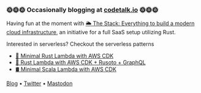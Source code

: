 ### 🌞🌞🌞 Occasionally blogging at [codetalk.io](https://codetalk.io) 🌞🌞🌞

Having fun at the moment with [🌥️ The Stack: Everything to build a modern cloud infrastructure](https://github.com/codetalkio/the-stack), an initiative for a full SaaS setup utilizing Rust.

Interested in serverless? Checkout the serverless patterns

- [🦀 Minimal Rust Lambda with AWS CDK](https://github.com/codetalkio/patterns-serverless-rust-minimal)
- [🦀 Rust Lambda with AWS CDK + Rusoto + GraphQL](https://github.com/codetalkio/patterns-serverless-rustl)
- [🛢 Minimal Scala Lambda with AWS CDK](https://github.com/codetalkio/patterns-serverless-scala-minimal)

<a href="https://codetalk.io" target="_blank">Blog</a> • <a href="https://twitter.com/codetalkio" target="_blank">Twitter</a> • <a rel="me" href="https://hachyderm.io/@codetalkio" target="_blank">Mastodon</a>
